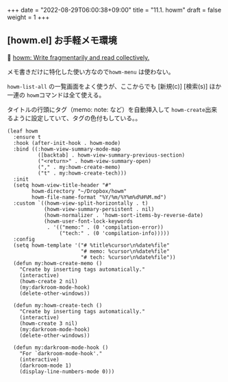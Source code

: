 +++
date = "2022-08-29T06:00:38+09:00"
title = "11.1. howm"
draft = false
weight = 1
+++

## [howm.el] お手軽メモ環境
🔗 [howm: Write fragmentarily and read collectively.](https://howm.osdn.jp/) 

メモ書きだけに特化した使い方なので`howm-menu` は使わない。

`howm-list-all` の一覧画面をよく使うが、ここからでも [新規(c)] [検索(s)] ほか一連の `howm`コマンドは全て使える。

タイトルの行頭にタグ（memo: note: など）を自動挿入して `howm-create`出来るように設定していて、タグの色付もしている。。

```elisp
(leaf howm
  :ensure t
  :hook (after-init-hook . howm-mode)
  :bind ((:howm-view-summary-mode-map
		  ([backtab] . howm-view-summary-previous-section)
		  ("<return>" . howm-view-summary-open)
		  ("," . my:howm-create-memo)
		  ("t" . my:howm-create-tech)))
  :init
  (setq howm-view-title-header "#"
		howm-directory "~/Dropbox/howm"
		howm-file-name-format "%Y/%m/%Y%m%d%H%M.md")
  :custom `((howm-view-split-horizontally . t)
			(howm-view-summary-persistent . nil)
			(howm-normalizer . 'howm-sort-items-by-reverse-date)
			(howm-user-font-lock-keywords
			 . '(("memo:" . (0 'compilation-error))
				 ("tech:" . (0 'compilation-info)))))
  :config
  (setq howm-template '("# %title%cursor\n%date%file"
						"# memo: %cursor\n%date%file"
						"# tech: %cursor\n%date%file"))
  (defun my:howm-create-memo ()
    "Create by inserting tags automatically."
	(interactive)
	(howm-create 2 nil)
	(my:darkroom-mode-hook)
	(delete-other-windows))

  (defun my:howm-create-tech ()
    "Create by inserting tags automatically."
	(interactive)
	(howm-create 3 nil)
	(my:darkroom-mode-hook)
	(delete-other-windows))

  (defun my:darkroom-mode-hook ()
	"For `darkroom-mode-hook'."
	(interactive)
	(darkroom-mode 1)
	(display-line-numbers-mode 0)))
```
